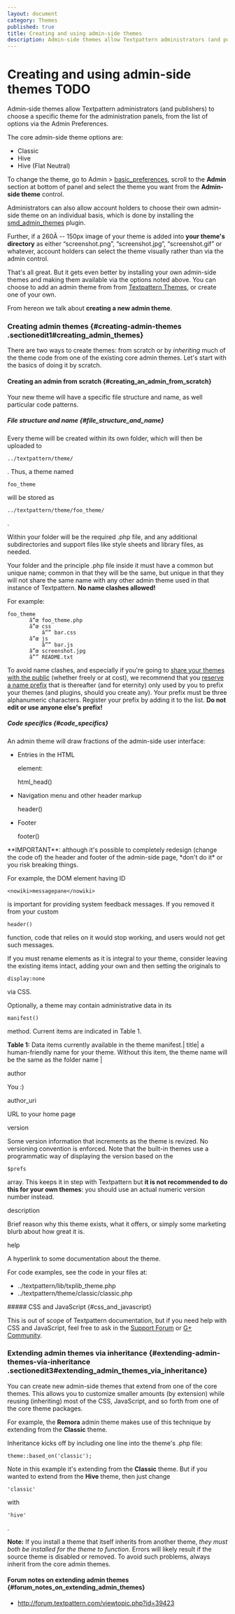```yaml
---
layout: document
category: Themes
published: true
title: Creating and using admin-side themes
description: Admin-side themes allow Textpattern administrators (and publishers) to choose a specific theme for the administration panels.
---
```


# Creating and using admin-side themes TODO

Admin-side themes allow Textpattern administrators (and publishers) to choose a specific theme for the administration panels, from the list of options via the Admin Preferences.

The core admin-side theme options are:

* Classic
* Hive
* Hive (Flat Neutral)

To change the theme, go to Admin &gt;
[basic_preferences](/home/www/zendstudio/dokuwiki/bin/doku.php?id=basic_preferences),
scroll to the **Admin** section at bottom of panel and select the theme
you want from the **Admin-side theme** control.

Administrators can also allow account holders to choose their own
admin-side theme on an individual basis, which is done by installing the
[smd_admin_themes](http://textpattern.org/plugins/1096/smd_admin_themes)
plugin.

Further, if a 260Ã -- 150px image of your theme is added into **your
theme's directory** as either “screenshot.png”, “screenshot.jpg”,
“screenshot.gif” or whatever, account holders can select the theme
visually rather than via the admin control.

That's all great. But it gets even better by installing your own
admin-side themes and making them available via the options noted above.
You can choose to add an admin theme from from [Textpattern
Themes](http://textgarden.org), or create one of your own.

From hereon we talk about **creating a new admin theme**.

### Creating admin themes {#creating-admin-themes .sectionedit1#creating_admin_themes}

There are two ways to create themes: from scratch or by *inheriting*
much of the theme code from one of the existing core admin themes. Let's
start with the basics of doing it by scratch.

#### Creating an admin from scratch {#creating_an_admin_from_scratch}

Your new theme will have a specific file structure and name, as well
particular code patterns.

##### File structure and name {#file_structure_and_name}

Every theme will be created within its own folder, which will then be
uploaded to

    ../textpattern/theme/

. Thus, a theme named

    foo_theme

will be stored as

    ../textpattern/theme/foo_theme/

.

Within your folder will be the required .php file, and any additional
subdirectories and support files like style sheets and library files, as
needed.

Your folder and the principle .php file inside it must have a common but
unique name; common in that they will be the same, but unique in that
they will not share the same name with any other admin theme used in
that instance of Textpattern. **No name clashes allowed!**

For example:

    foo_theme
           â”œ foo_theme.php
           â”œ css
               â”” bar.css
           â”œ js
               â”” bar.js
           â”œ screenshot.jpg
           â”” README.txt

To avoid name clashes, and especially if you're going to [share your
themes with the public](http://textgarden.org) (whether freely or at
cost), we recommend that you [reserve a name
prefix](/home/www/zendstudio/dokuwiki/bin/doku.php?id=registered_textpattern_developer_prefixes)
that is thereafter (and for eternity) only used by you to prefix your
themes (and plugins, should you create any). Your prefix must be three
alphanumeric characters. Register your prefix by adding it to the list.
**Do not edit or use anyone else's prefix!**

##### Code specifics {#code_specifics}

An admin theme will draw fractions of the admin-side user interface:

<ul>
<li>
<p>
Entries in the HTML

</p>
    <head>

<p>
element:

</p>
    html_head()

</li>
<li>
<p>
Navigation menu and other header markup

</p>
    header()

</li>
<li>
<p>
Footer

</p>
    footer()

</li>
</ul>
**IMPORTANT**: although it's possible to completely redesign (change the
code of) the header and footer of the admin-side page, *don't do it* or
you risk breaking things.

For example, the DOM element having ID

    <nowiki>messagepane</nowiki>

is important for providing system feedback messages. If you removed it
from your custom

    header()

function, code that relies on it would stop working, and users would not
get such messages.

If you must rename elements as it is integral to your theme, consider
leaving the existing items intact, adding your own and then setting the
originals to

    display:none

via CSS.

Optionally, a theme may contain administrative data in its

    manifest()

method. Current items are indicated in Table 1.

**Table 1:** Data items currently available in the theme manifest.|
title| a human-friendly name for your theme. Without this item, the
theme name will be the same as the folder name |

author

You :)

author_uri

URL to your home page

version

Some version information that increments as the theme is revized. No
versioning convention is enforced. Note that the built-in themes use a
programmatic way of displaying the version based on the

    $prefs

array. This keeps it in step with Textpattern but **it is not
recommended to do this for your own themes**: you should use an actual
numeric version number instead.

description

Brief reason why this theme exists, what it offers, or simply some
marketing blurb about how great it is.

help

A hyperlink to some documentation about the theme.

For code examples, see the code in your files at:

<ul>
<li>
    ../textpattern/lib/txplib_theme.php

</li>
<li>
    ../textpattern/theme/classic/classic.php

</li>
</ul>
##### CSS and JavaScript {#css_and_javascript}

This is out of scope of Textpattern documentation, but if you need help
with CSS and JavaScript, feel free to ask in the [Support
Forum](http://forum.textpattern.com) or [G+
Community](https://plus.google.com/u/0/communities/111366418300163664690).

### Extending admin themes via inheritance {#extending-admin-themes-via-inheritance .sectionedit3#extending_admin_themes_via_inheritance}

You can create new admin-side themes that extend from one of the core
themes. This allows you to customize smaller amounts (by extension)
while reusing (inheriting) most of the CSS, JavaScript, and so forth
from one of the core theme packages.

For example, the **Remora** admin theme makes use of this technique by
extending from the **Classic** theme.

Inheritance kicks off by including one line into the theme's .php file:

    theme::based_on('classic');

Note in this example it's extending from the **Classic** theme. But if
you wanted to extend from the **Hive** theme, then just change

    'classic'

with

    'hive'

.

**Note:** If you install a theme that itself inherits from another
theme, *they must both be installed for the theme to function*. Errors
will likely result if the source theme is disabled or removed. To avoid
such problems, always inherit from the core admin themes.

#### Forum notes on extending admin themes {#forum_notes_on_extending_admin_themes}

-   <http://forum.textpattern.com/viewtopic.php?id=39423>


